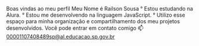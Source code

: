 Boas vindas ao meu perfil
Meu Nome é Railson Sousa
° Estou estudando na Alura.
° Estou me desenvolvendo na linguagem JavaScript.
° Utilizo esse espaço para minha organização e compartilhamento dos meu projetos desenvolvidos.
Você pode entrar em contato comigo 📫
00001107408489sp@al.educacao.sp.gov.br
